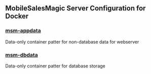 ## MobileSalesMagic Server Configuration for Docker

### [msm-appdata](msm-appdata)
Data-only container patter for non-database data for webserver

### [msm-dbdata](msm-dbdata)
Data-only container patter for database storage

